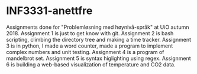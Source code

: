 # INF3331-anettfre

Assignments done for "Problemløsning med høynivå-språk" at UiO autumn 2018.
Assignment 1 is just to get know with git.
Assignment 2 is bash scripting, climbing the directory tree and making a time tracker.
Assignment 3 is in python, I made a word counter, made a program to implement complex numbers and unit testing.
Assignment 4 is a program of mandelbrot set.
Assignment 5 is syntax higlighting using regex.
Assignment 6 is building a web-based visualization of temperature and CO2 data.
